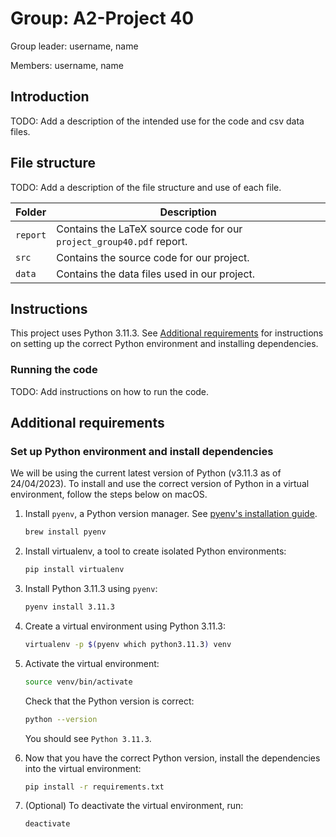 # Group: A2-Project 40

Group leader: username, name

Members: username, name

## Introduction

TODO: Add a description of the intended use for the code and csv data files.

## File structure

TODO: Add a description of the file structure and use of each file.

| Folder   | Description                                                          |
|----------|----------------------------------------------------------------------|
| `report` | Contains the LaTeX source code for our `project_group40.pdf` report. |
| `src`    | Contains the source code for our project.                            |
| `data`   | Contains the data files used in our project.                         |

## Instructions

This project uses Python 3.11.3. See [Additional requirements](#additional-requirements) for instructions on setting up the correct Python environment and installing dependencies.

### Running the code

TODO: Add instructions on how to run the code.

## Additional requirements

### Set up Python environment and install dependencies

We will be using the current latest version of Python (v3.11.3 as of 24/04/2023). To install and use the correct version of Python in a virtual environment, follow the steps below on macOS.

1. Install `pyenv`, a Python version manager. See [pyenv's installation guide](https://github.com/pyenv/pyenv#installation).

    ```bash
    brew install pyenv
    ```

2. Install virtualenv, a tool to create isolated Python environments:

    ```bash
    pip install virtualenv
    ```

3. Install Python 3.11.3 using `pyenv`:

    ```bash
    pyenv install 3.11.3
    ```

4. Create a virtual environment using Python 3.11.3:

    ```bash
    virtualenv -p $(pyenv which python3.11.3) venv
    ```

5. Activate the virtual environment:

    ```bash
    source venv/bin/activate
    ```

    Check that the Python version is correct:

    ```bash
    python --version
    ```

    You should see `Python 3.11.3`.

6. Now that you have the correct Python version, install the dependencies into the virtual environment:

    ```bash
    pip install -r requirements.txt
    ```

7. (Optional) To deactivate the virtual environment, run:

    ```bash
    deactivate
    ```
